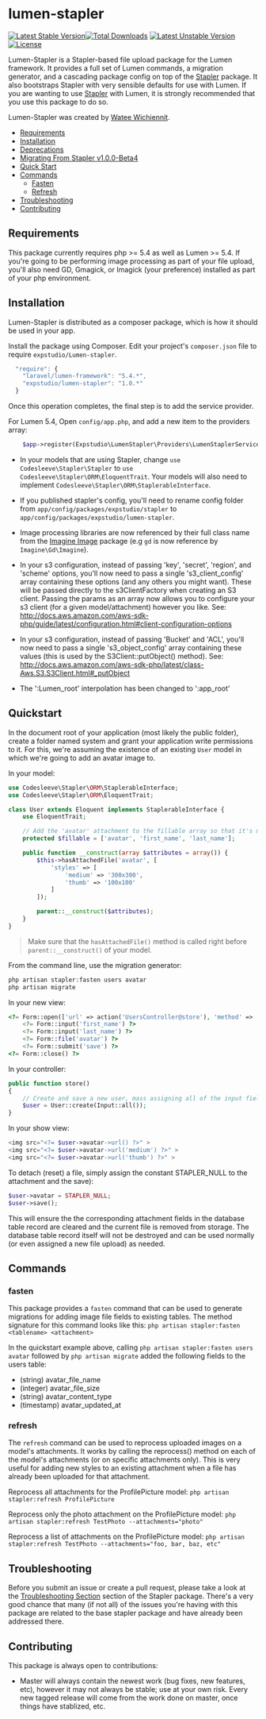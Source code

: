 lumen-stapler
===============
[![Latest Stable Version](https://poser.pugx.org/expstudio/lumen-stapler/v/stable.svg)](https://packagist.org/packages/expstudio/lumen-stapler)[![Total Downloads](https://poser.pugx.org/expstudio/lumen-stapler/downloads.svg)](https://packagist.org/packages/expstudio/lumen-stapler)
[![Latest Unstable Version](https://poser.pugx.org/expstudio/lumen-stapler/v/unstable.svg)](https://packagist.org/packages/expstudio/lumen-stapler)
[![License](https://poser.pugx.org/expstudio/lumen-stapler/license.svg)](https://packagist.org/packages/expstudio/lumen-stapler)

Lumen-Stapler is a Stapler-based file upload package for the Lumen framework.  It provides a full set of Lumen commands, a migration generator, and a cascading package config on top of the [Stapler](https://github.com/CodeSleeve/stapler) package.  It also bootstraps Stapler with very sensible defaults for use with Lumen.  If you are wanting to use [Stapler](https://github.com/CodeSleeve/stapler) with Lumen, it is strongly recommended that you use this package to do so.

Lumen-Stapler was created by [Watee Wichiennit](https://expstudio.github.io).

* [Requirements](#requirements)
* [Installation](#installation)
* [Deprecations](#deprecations)
* [Migrating From Stapler v1.0.0-Beta4](#migrating-from-Stapler-v1.0.0-Beta4)
* [Quick Start](#quickstart)
* [Commands](#commands)
  * [Fasten](#fasten)
  * [Refresh](#refresh)
* [Troubleshooting](#troubleshooting)
* [Contributing](#contributing)

## Requirements
This package currently requires php >= 5.4 as well as Lumen >= 5.4.  If you're going to be performing image processing as part of your file upload, you'll also need GD, Gmagick, or Imagick (your preference) installed as part of your php environment.

## Installation
Lumen-Stapler is distributed as a composer package, which is how it should be used in your app.

Install the package using Composer.  Edit your project's `composer.json` file to require `expstudio/Lumen-stapler`.

```js
  "require": {
    "laravel/lumen-framework": "5.4.*",
    "expstudio/lumen-stapler": "1.0.*"
  }
```

Once this operation completes, the final step is to add the service provider.

For Lumen 5.4, Open `config/app.php`, and add a new item to the providers array:
```php  
	$app->register(Expstudio\LumenStapler\Providers\LumenStaplerServiceProvider::Class);
```

* In your models that are using Stapler, change `use Codesleeve\Stapler\Stapler` to `use Codesleeve\Stapler\ORM\EloquentTrait`.  Your models will also need to implement `Codesleeve\Stapler\ORM\StaplerableInterface`.

* If you published stapler's config, you'll need to rename config folder from `app/config/packages/expstudio/stapler` to `app/config/packages/expstudio/lumen-stapler`.

* Image processing libraries are now referenced by their full class name from the [Imagine Image](https://github.com/avalanche123/Imagine) package (e.g `gd` is now reference by `Imagine\Gd\Imagine`).

* In your s3 configuration, instead of passing 'key', 'secret', 'region', and 'scheme' options, you'll now need to pass a single 's3_client_config' array containing these options (and any others you might want).  These will be passed directly to the s3ClientFactory when creating an S3 client.  Passing the params as an array now allows you to configure your s3 client (for a given model/attachment) however you like.  See:  http://docs.aws.amazon.com/aws-sdk-php/guide/latest/configuration.html#client-configuration-options

* In your s3 configuration, instead of passing 'Bucket' and 'ACL', you'll now need to pass a single 's3_object_config' array containing these values (this is used by the S3Client::putObject() method).  See:  http://docs.aws.amazon.com/aws-sdk-php/latest/class-Aws.S3.S3Client.html#_putObject

* The ':Lumen_root' interpolation has been changed to ':app_root'

## Quickstart
In the document root of your application (most likely the public folder), create a folder named system and
grant your application write permissions to it.  For this, we're assuming the existence of an existing `User` model in which we're going to add an avatar image to.

In your model:

```php
use Codesleeve\Stapler\ORM\StaplerableInterface;
use Codesleeve\Stapler\ORM\EloquentTrait;

class User extends Eloquent implements StaplerableInterface {
	use EloquentTrait;

	// Add the 'avatar' attachment to the fillable array so that it's mass-assignable on this model.
	protected $fillable = ['avatar', 'first_name', 'last_name'];

	public function __construct(array $attributes = array()) {
		$this->hasAttachedFile('avatar', [
			'styles' => [
				'medium' => '300x300',
				'thumb' => '100x100'
			]
		]);

		parent::__construct($attributes);
	}
}
```

> Make sure that the `hasAttachedFile()` method is called right before `parent::__construct()` of your model.

From the command line, use the migration generator:

```php
php artisan stapler:fasten users avatar
php artisan migrate
```

In your new view:
```php
<?= Form::open(['url' => action('UsersController@store'), 'method' => 'POST', 'files' => true]) ?>
	<?= Form::input('first_name') ?>
	<?= Form::input('last_name') ?>
	<?= Form::file('avatar') ?>
    <?= Form::submit('save') ?>
<?= Form::close() ?>
```

In your controller:
```php
public function store()
{
	// Create and save a new user, mass assigning all of the input fields (including the 'avatar' file field).
    $user = User::create(Input::all());
}
```

In your show view:
```php
<img src="<?= $user->avatar->url() ?>" >
<img src="<?= $user->avatar->url('medium') ?>" >
<img src="<?= $user->avatar->url('thumb') ?>" >
```

To detach (reset) a file, simply assign the constant STAPLER_NULL to the attachment and the save):

```php
$user->avatar = STAPLER_NULL;
$user->save();
```

This will ensure the the corresponding attachment fields in the database table record are cleared and the current file is removed from storage.  The database table record itself will not be destroyed and can be used normally (or even assigned a new file upload) as needed.

## Commands
### fasten
This package provides a `fasten` command that can be used to generate migrations for adding image file fields to existing tables.  The method signature for this command looks like this:
`php artisan stapler:fasten <tablename> <attachment>`

In the quickstart example above, calling
`php artisan stapler:fasten users avatar` followed by `php artisan migrate` added the following fields to the users table:

*   (string) avatar_file_name
*   (integer) avatar_file_size
*   (string) avatar_content_type
*   (timestamp) avatar_updated_at


### refresh
The `refresh` command can be used to reprocess uploaded images on a model's attachments.  It works by calling the reprocess() method on each of the model's attachments (or on specific attachments only).  This is very useful for adding new styles to an existing attachment when a file has already been uploaded for that attachment.

Reprocess all attachments for the ProfilePicture model:
`php artisan stapler:refresh ProfilePicture`

Reprocess only the photo attachment on the ProfilePicture model:
`php artisan stapler:refresh TestPhoto --attachments="photo"`

Reprocess a list of attachments on the ProfilePicture model:
`php artisan stapler:refresh TestPhoto --attachments="foo, bar, baz, etc"`

## Troubleshooting
Before you submit an issue or create a pull request, please take a look at the [Troubleshooting Section](https://github.com/codesleeve/stapler/blob/master/docs/troubleshooting.md) section of the Stapler package.
There's a very good chance that many (if not all) of the issues you're having with this package are related to the base stapler package and have already been addressed there.

## Contributing
This package is always open to contributions:

* Master will always contain the newest work (bug fixes, new features, etc), however it may not always be stable; use at your own risk.  Every new tagged release will come from the work done on master, once things have stablized, etc.
